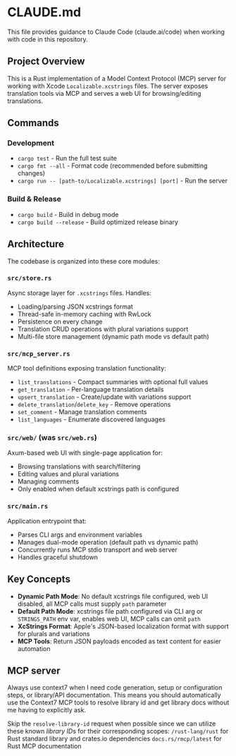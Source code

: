 # CLAUDE.md

This file provides guidance to Claude Code (claude.ai/code) when working with code in this repository.

## Project Overview

This is a Rust implementation of a Model Context Protocol (MCP) server for working with Xcode `Localizable.xcstrings` files. The server exposes translation tools via MCP and serves a web UI for browsing/editing translations.

## Commands

### Development

- `cargo test` - Run the full test suite
- `cargo fmt --all` - Format code (recommended before submitting changes)
- `cargo run -- [path-to/Localizable.xcstrings] [port]` - Run the server

### Build & Release

- `cargo build` - Build in debug mode
- `cargo build --release` - Build optimized release binary

## Architecture

The codebase is organized into these core modules:

### `src/store.rs`

Async storage layer for `.xcstrings` files. Handles:

- Loading/parsing JSON xcstrings format
- Thread-safe in-memory caching with RwLock
- Persistence on every change
- Translation CRUD operations with plural variations support
- Multi-file store management (dynamic path mode vs default path)

### `src/mcp_server.rs`

MCP tool definitions exposing translation functionality:

- `list_translations` - Compact summaries with optional full values
- `get_translation` - Per-language translation details
- `upsert_translation` - Create/update with variations support
- `delete_translation`/`delete_key` - Remove operations
- `set_comment` - Manage translation comments
- `list_languages` - Enumerate discovered languages

### `src/web/` (was `src/web.rs`)

Axum-based web UI with single-page application for:

- Browsing translations with search/filtering
- Editing values and plural variations
- Managing comments
- Only enabled when default xcstrings path is configured

### `src/main.rs`

Application entrypoint that:

- Parses CLI args and environment variables
- Manages dual-mode operation (default path vs dynamic path)
- Concurrently runs MCP stdio transport and web server
- Handles graceful shutdown

## Key Concepts

- **Dynamic Path Mode**: No default xcstrings file configured, web UI disabled, all MCP calls must supply `path` parameter
- **Default Path Mode**: xcstrings file path configured via CLI arg or `STRINGS_PATH` env var, enables web UI, MCP calls can omit `path`
- **XcStrings Format**: Apple's JSON-based localization format with support for plurals and variations
- **MCP Tools**: Return JSON payloads encoded as text content for easier automation

## MCP server

Always use context7 when I need code generation, setup or configuration steps, or library/API documentation. This means you should automatically use the Context7 MCP tools to resolve library id and get library docs without me having to explicitly ask.

Skip the `resolve-library-id` request when possible since we can utilize these known *library ID*s for their corresponding scopes:
`/rust-lang/rust` for Rust standard library and crates.io dependencies
`docs.rs/rmcp/latest` for Rust MCP documentation
